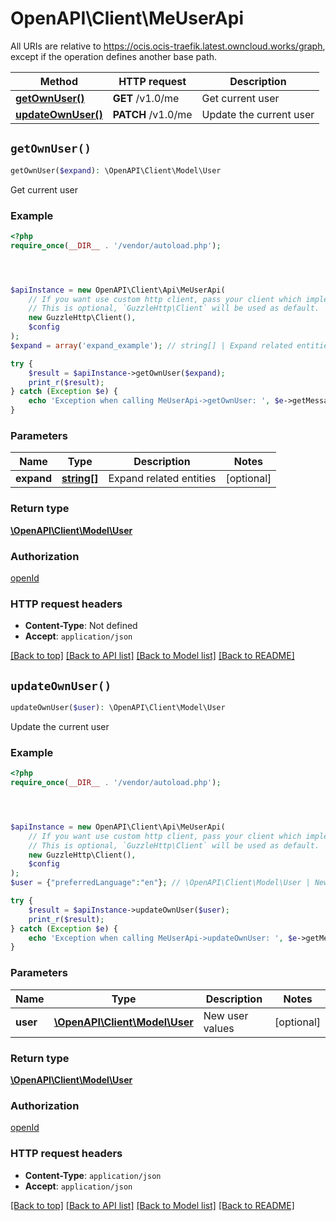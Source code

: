 # OpenAPI\Client\MeUserApi

All URIs are relative to https://ocis.ocis-traefik.latest.owncloud.works/graph, except if the operation defines another base path.

| Method | HTTP request | Description |
| ------------- | ------------- | ------------- |
| [**getOwnUser()**](MeUserApi.md#getOwnUser) | **GET** /v1.0/me | Get current user |
| [**updateOwnUser()**](MeUserApi.md#updateOwnUser) | **PATCH** /v1.0/me | Update the current user |


## `getOwnUser()`

```php
getOwnUser($expand): \OpenAPI\Client\Model\User
```

Get current user

### Example

```php
<?php
require_once(__DIR__ . '/vendor/autoload.php');




$apiInstance = new OpenAPI\Client\Api\MeUserApi(
    // If you want use custom http client, pass your client which implements `GuzzleHttp\ClientInterface`.
    // This is optional, `GuzzleHttp\Client` will be used as default.
    new GuzzleHttp\Client(),
    $config
);
$expand = array('expand_example'); // string[] | Expand related entities

try {
    $result = $apiInstance->getOwnUser($expand);
    print_r($result);
} catch (Exception $e) {
    echo 'Exception when calling MeUserApi->getOwnUser: ', $e->getMessage(), PHP_EOL;
}
```

### Parameters

| Name | Type | Description  | Notes |
| ------------- | ------------- | ------------- | ------------- |
| **expand** | [**string[]**](../Model/string.md)| Expand related entities | [optional] |

### Return type

[**\OpenAPI\Client\Model\User**](../Model/User.md)

### Authorization

[openId](../../README.md#openId)

### HTTP request headers

- **Content-Type**: Not defined
- **Accept**: `application/json`

[[Back to top]](#) [[Back to API list]](../../README.md#endpoints)
[[Back to Model list]](../../README.md#models)
[[Back to README]](../../README.md)

## `updateOwnUser()`

```php
updateOwnUser($user): \OpenAPI\Client\Model\User
```

Update the current user

### Example

```php
<?php
require_once(__DIR__ . '/vendor/autoload.php');




$apiInstance = new OpenAPI\Client\Api\MeUserApi(
    // If you want use custom http client, pass your client which implements `GuzzleHttp\ClientInterface`.
    // This is optional, `GuzzleHttp\Client` will be used as default.
    new GuzzleHttp\Client(),
    $config
);
$user = {"preferredLanguage":"en"}; // \OpenAPI\Client\Model\User | New user values

try {
    $result = $apiInstance->updateOwnUser($user);
    print_r($result);
} catch (Exception $e) {
    echo 'Exception when calling MeUserApi->updateOwnUser: ', $e->getMessage(), PHP_EOL;
}
```

### Parameters

| Name | Type | Description  | Notes |
| ------------- | ------------- | ------------- | ------------- |
| **user** | [**\OpenAPI\Client\Model\User**](../Model/User.md)| New user values | [optional] |

### Return type

[**\OpenAPI\Client\Model\User**](../Model/User.md)

### Authorization

[openId](../../README.md#openId)

### HTTP request headers

- **Content-Type**: `application/json`
- **Accept**: `application/json`

[[Back to top]](#) [[Back to API list]](../../README.md#endpoints)
[[Back to Model list]](../../README.md#models)
[[Back to README]](../../README.md)
